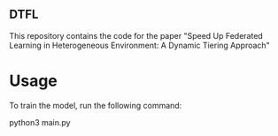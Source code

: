 ## DTFL
This repository contains the code for the paper "Speed Up Federated Learning in Heterogeneous Environment: A Dynamic Tiering Approach"


# Usage
To train the model, run the following command:


python3 main.py


